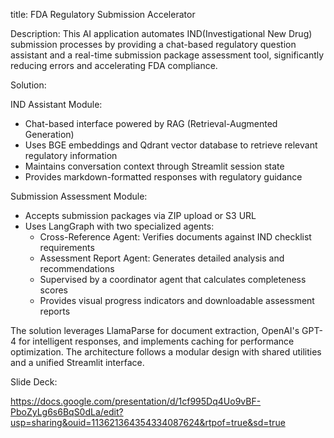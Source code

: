 title: FDA Regulatory Submission Accelerator

Description:
This AI application automates IND(Investigational New Drug) submission processes by providing a chat-based regulatory question assistant and a real-time submission package assessment tool, significantly reducing errors and accelerating FDA compliance.


Solution:

IND Assistant Module:

- Chat-based interface powered by RAG (Retrieval-Augmented Generation)
- Uses BGE embeddings and Qdrant vector database to retrieve relevant regulatory information
- Maintains conversation context through Streamlit session state
- Provides markdown-formatted responses with regulatory guidance

Submission Assessment Module:

- Accepts submission packages via ZIP upload or S3 URL
- Uses LangGraph with two specialized agents:
  - Cross-Reference Agent: Verifies documents against IND checklist requirements
  - Assessment Report Agent: Generates detailed analysis and recommendations
  - Supervised by a coordinator agent that calculates completeness scores
  - Provides visual progress indicators and downloadable assessment reports

The solution leverages LlamaParse for document extraction, OpenAI's GPT-4 for intelligent responses, and implements caching for performance optimization. The architecture follows a modular design with shared utilities and a unified Streamlit interface.


Slide Deck:

https://docs.google.com/presentation/d/1cf995Dq4Uo9vBF-PboZyLg6s6BqS0dLa/edit?usp=sharing&ouid=113621364354334087624&rtpof=true&sd=true
